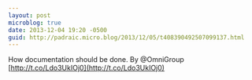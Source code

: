```yaml
---
layout: post
microblog: true
date: 2013-12-04 19:20 -0500
guid: http://padraic.micro.blog/2013/12/05/t408390492507099137.html
---
```

How documentation should be done. By @OmniGroup [http://t.co/Ldo3UkIOj0](http://t.co/Ldo3UkIOj0)
